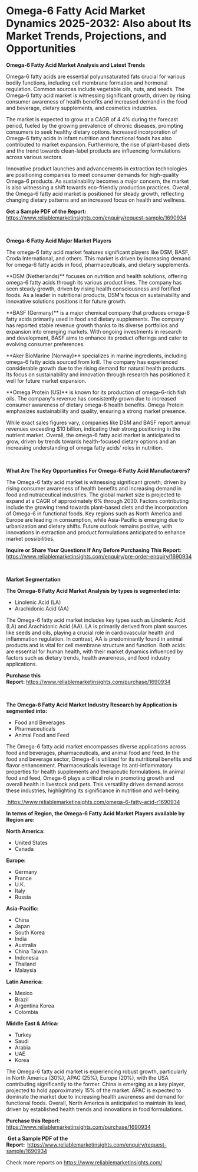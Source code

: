 <p><h1>Omega-6 Fatty Acid Market Dynamics 2025-2032: Also about Its Market Trends, Projections, and Opportunities</h1></p><p><strong>Omega-6 Fatty Acid Market Analysis and Latest Trends</strong></p>
<p><p>Omega-6 fatty acids are essential polyunsaturated fats crucial for various bodily functions, including cell membrane formation and hormonal regulation. Common sources include vegetable oils, nuts, and seeds. The Omega-6 fatty acid market is witnessing significant growth, driven by rising consumer awareness of health benefits and increased demand in the food and beverage, dietary supplements, and cosmetics industries.</p><p>The market is expected to grow at a CAGR of 4.4% during the forecast period, fueled by the growing prevalence of chronic diseases, prompting consumers to seek healthy dietary options. Increased incorporation of Omega-6 fatty acids in infant nutrition and functional foods has also contributed to market expansion. Furthermore, the rise of plant-based diets and the trend towards clean-label products are influencing formulations across various sectors.</p><p>Innovative product launches and advancements in extraction technologies are positioning companies to meet consumer demands for high-quality Omega-6 products. As sustainability becomes a major concern, the market is also witnessing a shift towards eco-friendly production practices. Overall, the Omega-6 fatty acid market is positioned for steady growth, reflecting changing dietary patterns and an increased focus on health and wellness.</p></p>
<p><strong>Get a Sample PDF of the Report:&nbsp;</strong> <a href="https://www.reliablemarketinsights.com/enquiry/request-sample/1690934?utm_campaign=2112&utm_medium=2&utm_source=Github&utm_content=ia&utm_term=26032025&utm_id=omega-6-fatty-acid">https://www.reliablemarketinsights.com/enquiry/request-sample/1690934</a></p>
<p>&nbsp;</p>
<p><strong>Omega-6 Fatty Acid Major Market Players</strong></p>
<p><p>The omega-6 fatty acid market features significant players like DSM, BASF, Croda International, and others. This market is driven by increasing demand for omega-6 fatty acids in food, pharmaceuticals, and dietary supplements.</p><p>**DSM (Netherlands)** focuses on nutrition and health solutions, offering omega-6 fatty acids through its various product lines. The company has seen steady growth, driven by rising health consciousness and fortified foods. As a leader in nutritional products, DSM's focus on sustainability and innovative solutions positions it for future growth.</p><p>**BASF (Germany)** is a major chemical company that produces omega-6 fatty acids primarily used in food and dietary supplements. The company has reported stable revenue growth thanks to its diverse portfolios and expansion into emerging markets. With ongoing investments in research and development, BASF aims to enhance its product offerings and cater to evolving consumer preferences.</p><p>**Aker BioMarine (Norway)** specializes in marine ingredients, including omega-6 fatty acids sourced from krill. The company has experienced considerable growth due to the rising demand for natural health products. Its focus on sustainability and innovation through research has positioned it well for future market expansion.</p><p>**Omega Protein (US)** is known for its production of omega-6-rich fish oils. The company's revenue has consistently grown due to increased consumer awareness of dietary omega-6 health benefits. Omega Protein emphasizes sustainability and quality, ensuring a strong market presence.</p><p>While exact sales figures vary, companies like DSM and BASF report annual revenues exceeding $10 billion, indicating their strong positioning in the nutrient market. Overall, the omega-6 fatty acid market is anticipated to grow, driven by trends towards health-focused dietary options and an increasing understanding of omega fatty acids' roles in nutrition.</p></p>
<p>&nbsp;</p>
<p><strong>What Are The Key Opportunities For Omega-6 Fatty Acid Manufacturers?</strong></p>
<p><p>The Omega-6 fatty acid market is witnessing significant growth, driven by rising consumer awareness of health benefits and increasing demand in food and nutraceutical industries. The global market size is projected to expand at a CAGR of approximately 6% through 2030. Factors contributing include the growing trend towards plant-based diets and the incorporation of Omega-6 in functional foods. Key regions such as North America and Europe are leading in consumption, while Asia-Pacific is emerging due to urbanization and dietary shifts. Future outlook remains positive, with innovations in extraction and product formulations anticipated to enhance market possibilities.</p></p>
<p><strong>Inquire or Share Your Questions If Any Before Purchasing This Report:</strong> <a href="https://www.reliablemarketinsights.com/enquiry/pre-order-enquiry/1690934?utm_campaign=2112&utm_medium=2&utm_source=Github&utm_content=ia&utm_term=26032025&utm_id=omega-6-fatty-acid">https://www.reliablemarketinsights.com/enquiry/pre-order-enquiry/1690934</a></p>
<p>&nbsp;</p>
<p><strong>Market Segmentation</strong></p>
<p><strong>The Omega-6 Fatty Acid Market Analysis by types is segmented into:</strong></p>
<p><ul><li>Linolenic Acid (LA)</li><li>Arachidonic Acid (AA)</li></ul></p>
<p><p>The Omega-6 fatty acid market includes key types such as Linolenic Acid (LA) and Arachidonic Acid (AA). LA is primarily derived from plant sources like seeds and oils, playing a crucial role in cardiovascular health and inflammation regulation. In contrast, AA is predominantly found in animal products and is vital for cell membrane structure and function. Both acids are essential for human health, with their market dynamics influenced by factors such as dietary trends, health awareness, and food industry applications.</p></p>
<p><strong>Purchase this Report:&nbsp;</strong><a href="https://www.reliablemarketinsights.com/purchase/1690934?utm_campaign=2112&utm_medium=2&utm_source=Github&utm_content=ia&utm_term=26032025&utm_id=omega-6-fatty-acid">https://www.reliablemarketinsights.com/purchase/1690934</a></p>
<p>&nbsp;</p>
<p><strong>The Omega-6 Fatty Acid Market Industry Research by Application is segmented into:</strong></p>
<p><ul><li>Food and Beverages</li><li>Pharmaceuticals</li><li>Animal Food and Feed</li></ul></p>
<p><p>The Omega-6 fatty acid market encompasses diverse applications across food and beverages, pharmaceuticals, and animal food and feed. In the food and beverage sector, Omega-6 is utilized for its nutritional benefits and flavor enhancement. Pharmaceuticals leverage its anti-inflammatory properties for health supplements and therapeutic formulations. In animal food and feed, Omega-6 plays a critical role in promoting growth and overall health in livestock and pets. This versatility drives demand across these industries, highlighting its significance in nutrition and well-being.</p></p>
<p><a href="https://www.reliablemarketinsights.com/omega-6-fatty-acid-r1690934?utm_campaign=2112&utm_medium=2&utm_source=Github&utm_content=ia&utm_term=26032025&utm_id=omega-6-fatty-acid">&nbsp;https://www.reliablemarketinsights.com/omega-6-fatty-acid-r1690934</a></p>
<p><strong>In terms of Region, the Omega-6 Fatty Acid Market Players available by Region are:</strong></p>
<p>
    <p> <strong> North America: </strong>
        <ul>
            <li>United States</li>
            <li>Canada</li>
        </ul>
        </p> 
    <p> <strong> Europe: </strong>
        <ul>
            <li>Germany</li>
            <li>France</li>
            <li>U.K.</li>
            <li>Italy</li>
            <li>Russia</li>
        </ul>
        </p> 
    <p> <strong> Asia-Pacific: </strong>
        <ul>
            <li>China</li>
            <li>Japan</li>
            <li>South Korea</li>
            <li>India</li>
            <li>Australia</li>
            <li>China Taiwan</li>
            <li>Indonesia</li>
            <li>Thailand</li>
            <li>Malaysia</li>
        </ul>
        </p> 
    <p> <strong> Latin America: </strong>
        <ul>
            <li>Mexico</li>
            <li>Brazil</li>
            <li>Argentina Korea</li>
            <li>Colombia</li>
        </ul>
        </p> 
    <p> <strong> Middle East & Africa: </strong>
        <ul>
            <li>Turkey</li>
            <li>Saudi</li>
            <li>Arabia</li>
            <li>UAE</li>
            <li>Korea</li>
        </ul>
    </p>
    </p>
<p><p>The Omega-6 fatty acid market is experiencing robust growth, particularly in North America (30%), APAC (25%), Europe (20%), with the USA contributing significantly to the former. China is emerging as a key player, projected to hold approximately 15% of the market. APAC is expected to dominate the market due to increasing health awareness and demand for functional foods. Overall, North America is anticipated to maintain its lead, driven by established health trends and innovations in food formulations.</p></p>
<p><strong>Purchase this Report: </strong><a href="https://www.reliablemarketinsights.com/purchase/1690934?utm_campaign=2112&utm_medium=2&utm_source=Github&utm_content=ia&utm_term=26032025&utm_id=omega-6-fatty-acid">https://www.reliablemarketinsights.com/purchase/1690934</a></p>
<p>&nbsp;<strong>Get a Sample PDF of the Report:&nbsp;&nbsp;</strong><a href="https://www.reliablemarketinsights.com/enquiry/request-sample/1690934?utm_campaign=2112&utm_medium=2&utm_source=Github&utm_content=ia&utm_term=26032025&utm_id=omega-6-fatty-acid">https://www.reliablemarketinsights.com/enquiry/request-sample/1690934</a></p>
<p><strong></strong></p>
<p>Check more reports on <a href="https://www.reliablemarketinsights.com/?utm_campaign=2112&utm_medium=2&utm_source=Github&utm_content=ia&utm_term=26032025&utm_id=omega-6-fatty-acid">https://www.reliablemarketinsights.com/</a></p>